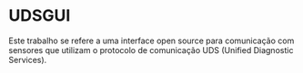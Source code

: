 # UDSGUI
Este trabalho se refere a uma interface open source para comunicação com sensores que utilizam o protocolo de comunicação UDS (Unified Diagnostic Services).
